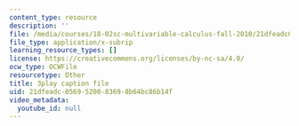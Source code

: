 ```yaml
---
content_type: resource
description: ''
file: /media/courses/18-02sc-multivariable-calculus-fall-2010/21dfeadc0569520083698b64bc86b14f_oQgHo7acids.vtt
file_type: application/x-subrip
learning_resource_types: []
license: https://creativecommons.org/licenses/by-nc-sa/4.0/
ocw_type: OCWFile
resourcetype: Other
title: 3play caption file
uid: 21dfeadc-0569-5200-8369-8b64bc86b14f
video_metadata:
  youtube_id: null
---
```

